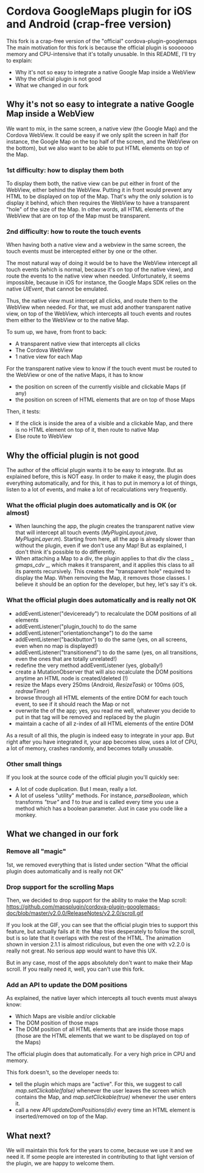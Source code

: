 # Cordova GoogleMaps plugin for iOS and Android (crap-free version)

This fork is a crap-free version of the "official" cordova-plugin-googlemaps
The main motivation for this fork is because the official plugin is sooooooo memory and CPU-intensive that it's totally unusable.
In this README, I'll try to explain:
* Why it's not so easy to integrate a native Google Map inside a WebView
* Why the official plugin is not good
* What we changed in our fork

## Why it's not so easy to integrate a native Google Map inside a WebView

We want to mix, in the same screen, a native view (the Google Map) and the Cordova WebView.
It could be easy if we only split the screen in half (for instance, the Google Map on the top half of the screen, and the WebView on the bottom), but we also want to be able to put HTML elements on top of the Map.

### 1st difficulty: how to display them both

To display them both, the native view can be put either in front of the WebView, either behind the WebView.
Putting it in front would prevent any HTML to be displayed on top of the Map.
That's why the only solution is to display it behind, which then requires the WebView to have a transparent "hole" of the size of the Map. In other words, all HTML elements of the WebView that are on top of the Map must be transparent.

### 2nd difficulty: how to route the touch events

When having both a native view and a webview in the same screen, the touch events must be intercepted either by one or the other.

The most natural way of doing it would be to have the WebView intercept all touch events (which is normal, because it's on top of the native view), and route the events to the native view when needed.
Unfortunately, it seems impossible, because in iOS for instance, the Google Maps SDK relies on the native _UIEvent_, that cannot be emulated.

Thus, the native view must intercept all clicks, and route them to the WebView when needed.
For that, we must add another transparent native view, on top of the WebView, which intercepts all touch events and routes them either to the WebView or to the native Map.

To sum up, we have, from front to back:
* A transparent native view that intercepts all clicks
* The Cordova WebView
* 1 native view for each Map

For the transparent native view to know if the touch event must be routed to the WebView or one of the native Maps, it has to know
* the position on screen of the currently visible and clickable Maps (if any)
* the position on screen of HTML elements that are on top of those Maps

Then, it tests:
* If the click is inside the area of a visible and a clickable Map, and there is no HTML element on top of it, then route to native Map
* Else route to WebView

## Why the official plugin is not good

The author of the official plugin wants it to be easy to integrate.
But as explained before, this is NOT easy.
In order to make it easy, the plugin does everything automatically, and for this, it has to put in memory a lot of things, listen to a lot of events, and make a lot of recalculations very frequently.

### What the official plugin does automatically and is OK (or almost)

* When launching the app, the plugin creates the transparent native view that will intercept all touch events (_MyPluginLayout.java_, _MyPluginLayer.m_). Starting from here, all the app is already slower than without the plugin, even if we don't use any Map! But as explained, I don't think it's possible to do differently.
* When attaching a Map to a div, the plugin applies to that div the class _ _gmaps_cdv_ _, which makes it transparent, and it applies this class to all its parents recursively. This creates the "transparent hole" required to display the Map. When removing the Map, it removes those classes. I believe it should be an option for the developer, but hey, let's say it's ok.

### What the official plugin does automatically and is really not OK

* addEventListener("deviceready") to recalculate the DOM positions of all elements
* addEventListener("plugin_touch) to do the same
* addEventListener("orientationchange") to do the same
* addEventListener("backbutton") to do the same (yes, on all screens, even when no map is displayed!)
* addEventListener("transitionend") to do the same (yes, on all transitions, even the ones that are totally unrelated!)
* redefine the very method addEventListener (yes, globally!)
* create a MutationObserver that will also recalculate the DOM positions anytime an HTML node is created/deleted (!)
* resize the Maps every 250ms (Android, _ResizeTask_) or 100ms (iOS, _redrawTimer_)
* browse through all HTML elements of the entire DOM for each touch event, to see if it should reach the Map or not
* overwrite the <meta name="viewport"> of the app; yes, you read me well, whatever you decide to put in that tag will be removed and replaced by the plugin
* maintain a cache of all z-index of all HTML elements of the entire DOM

As a result of all this, the plugin is indeed easy to integrate in your app.
But right after you have integrated it, your app becomes slow, uses a lot of CPU, a lot of memory, crashes randomly, and becomes totally unusable.

### Other small things

If you look at the source code of the official plugin you'll quickly see:
* A lot of code duplication. But I mean, really a lot.
* A lot of useless "utility" methods. For instance, _parseBoolean_, which transforms _"true"_ and _1_ to _true_ and is called every time you use a method which has a boolean parameter. Just in case you code like a monkey.

## What we changed in our fork

### Remove all "magic"

1st, we removed everything that is listed under section "What the official plugin does automatically and is really not OK"

### Drop support for the scrolling Maps 

Then, we decided to drop support for the ability to make the Map scroll:
https://github.com/mapsplugin/cordova-plugin-googlemaps-doc/blob/master/v2.0.0/ReleaseNotes/v2.2.0/scroll.gif

If you look at the GIF, you can see that the official plugin tries to support this feature, but actually fails at it: the Map tries desperately to follow the scroll, but is so late that it overlaps with the rest of the HTML.
The animation shown in version 2.1.1 is almost ridiculous, but even the one with v2.2.0 is really not great. No serious app would want to have this UX.

But in any case, most of the apps absolutely don't want to make their Map scroll. If you really need it, well, you can't use this fork.

### Add an API to update the DOM positions

As explained, the native layer which intercepts all touch events must always know:
* Which Maps are visible and/or clickable
* The DOM position of those maps
* The DOM position of all HTML elements that are inside those maps (those are the HTML elements that we want to be displayed on top of the Maps)

The official plugin does that automatically. For a very high price in CPU and memory.

This fork doesn't, so the developer needs to:
* tell the plugin which maps are "active". For this, we suggest to call _map.setClickable(false)_ whenever the user leaves the screen which contains the Map, and _map.setClickable(true)_ whenever the user enters it.
* call a new API _updateDomPositions(div)_ every time an HTML element is inserted/removed on top of the Map.

## What next?

We will maintain this fork for the years to come, because we use it and we need it.
If some people are interested in contributing to that light version of the plugin, we are happy to welcome them.